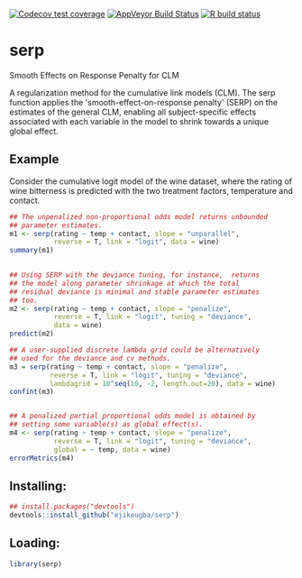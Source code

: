 <!-- badges: start -->
[![Codecov test coverage](https://codecov.io/gh/ejikeugba/serp/branch/master/graph/badge.svg)](https://codecov.io/gh/ejikeugba/serp?branch=master)
[![AppVeyor Build Status](https://ci.appveyor.com/api/projects/status/github/ejikeugba/serp?branch=master&svg=true)](https://ci.appveyor.com/project/ejikeugba/serp)
[![R build status](https://github.com/ejikeugba/serp/workflows/R-CMD-check/badge.svg)](https://github.com/ejikeugba/serp/actions)
<!-- badges: end -->

# serp
Smooth Effects on Response Penalty for CLM

A regularization method for the cumulative link models (CLM). 
The serp function applies the 'smooth-effect-on-response penalty' 
(SERP) on the estimates of the general CLM, enabling all 
subject-specific effects associated with each variable in 
the model to shrink towards a unique global effect.

## Example
Consider the cumulative logit model of the wine dataset,
where the rating of wine bitterness is predicted with 
the two treatment factors, temperature and contact. 

```R
## The unpenalized non-proportional odds model returns unbounded
## parameter estimates.
m1 <- serp(rating ~ temp + contact, slope = "unparallel",
           reverse = T, link = "logit", data = wine)
summary(m1)
 

## Using SERP with the deviance tuning, for instance,  returns 
## the model along parameter shrinkage at which the total 
## residual deviance is minimal and stable parameter estimates 
## too.
m2 <- serp(rating ~ temp + contact, slope = "penalize",
           reverse = T, link = "logit", tuning = "deviance",
           data = wine)
predict(m2)

## A user-supplied discrete lambda grid could be alternatively
## used for the deviance and cv methods.
m3 = serp(rating ~ temp + contact, slope = "penalize",
          reverse = T, link = "logit", tuning = "deviance",
          lambdagrid = 10^seq(10, -2, length.out=20), data = wine)
confint(m3)


## A penalized partial proportional odds model is obtained by
## setting some variable(s) as global effect(s).
m4 <- serp(rating ~ temp + contact, slope = "penalize",
           reverse = T, link = "logit", tuning = "deviance",
           global = ~ temp, data = wine)
errorMetrics(m4)
```

## Installing:
```R
## install.packages("devtools")
devtools::install_github("ejikeugba/serp")
```

## Loading:
```R
library(serp)
